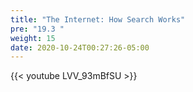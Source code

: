 ```yaml
---
title: "The Internet: How Search Works"
pre: "19.3 "
weight: 15
date: 2020-10-24T00:27:26-05:00
---
```


{{< youtube LVV_93mBfSU >}}
